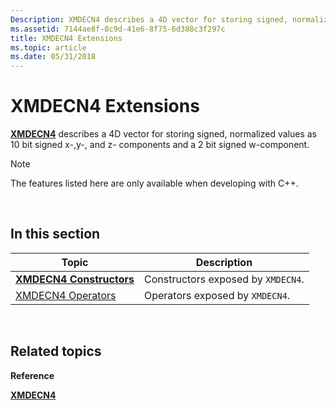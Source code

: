 ```yaml
---
Description: XMDECN4 describes a 4D vector for storing signed, normalized values as 10 bit signed x-,y-, and z- components and a 2 bit signed w-component.
ms.assetid: 7144ae8f-8c9d-41e6-8f75-6d388c3f297c
title: XMDECN4 Extensions
ms.topic: article
ms.date: 05/31/2018
---
```


# XMDECN4 Extensions

[**XMDECN4**](https://msdn.microsoft.com/en-us/library/Ee419440(v=VS.85).aspx) describes a 4D vector for storing signed, normalized values as 10 bit signed x-,y-, and z- components and a 2 bit signed w-component.

> [!Note]  
> The features listed here are only available when developing with C++.

 

## In this section



| Topic                                                     | Description                                   |
|-----------------------------------------------------------|-----------------------------------------------|
| [**XMDECN4 Constructors**](xmdecn4-ctor.md)<br/>   | Constructors exposed by `XMDECN4`.<br/> |
| [XMDECN4 Operators](ovw-xmdecn4-operators.md)<br/> | Operators exposed by `XMDECN4`.<br/>    |



 

## Related topics

<dl> <dt>

**Reference**
</dt> <dt>

[**XMDECN4**](https://msdn.microsoft.com/en-us/library/Ee419440(v=VS.85).aspx)
</dt> </dl>

 

 




